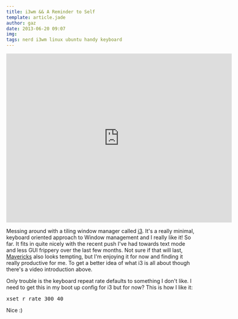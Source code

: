 ```yaml
---
title: i3wm && A Reminder to Self
template: article.jade
author: gaz
date: 2013-06-20 09:07
img: 
tags: nerd i3wm linux ubuntu handy keyboard
---
```

<iframe width="600" height="450" src="http://www.youtube.com/embed/Wx0eNaGzAZU" frameborder="0" allowfullscreen></iframe>

Messing around with a tiling window manager called [i3](http://i3wm.org/). It's a really minimal, keyboard oriented approach to Window management and I really like it! So far. It fits in quite nicely with the recent push I've had towards text mode and less GUI frippery over the last few months. Not sure if that will last, [Mavericks](http://www.apple.com/osx/preview/) also looks tempting, but I'm enjoying it for now and finding it really productive for me. To get a better idea of what i3 is all about though there's a video introduction above.

Only trouble is the keyboard repeat rate defaults to something I don't like. I need to get this in my boot up config for i3 but for now? This is how I like it:

<pre class='prettyprint lang-bash'>
xset r rate 300 40
</pre>

Nice :)
